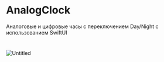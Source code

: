 # AnalogClock
Аналоговые и цифровые часы c переключением Day/Night с использованием SwiftUI
# 
![Untitled](https://user-images.githubusercontent.com/82398252/127810789-0ae8d361-0c25-485e-bd19-0048919b715d.png)
